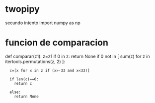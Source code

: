 # twopipy
secundo intento 
import numpy as np 
# funcion de comparacion
def comparar(z1):
  z=z1
  if 0 in z:
    return None 
  if 0 not in [ sum(z) for z in itertools.permutations(z, 2) ]:
      
      c=[x for x in z if (x>-33 and x<33)]

      if len(c)==6:
        return c
    
      else:
        return None
